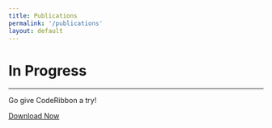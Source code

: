 ```yaml
---
title: Publications
permalink: '/publications'
layout: default
---
```


<div class="jumbotron">
  <h1 class="display-4">In Progress</h1>
  <hr class="my-4">
  <p class="lead">Go give CodeRibbon a try!</p>
  <a class="btn btn-outline-success" role="button"
    href="atom://settings-view/show-package?package=code-ribbon">Download Now</a>
</div>
